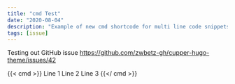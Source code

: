 ```yaml
---
title: "cmd Test"
date: "2020-08-04"
description: "Example of new cmd shortcode for multi line code snippets"
tags: [issue]
---
```


Testing out GitHub issue https://github.com/zwbetz-gh/cupper-hugo-theme/issues/42

{{< cmd >}}
Line 1
Line 2
Line 3
{{</ cmd >}}
